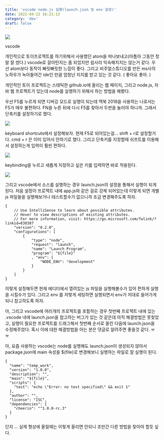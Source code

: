 ```yaml
---
title: 'vscode node.js 실행(launch.json 및 env 설정)'
date: 2022-04-22 16:21:13
category: 'dev'
draft: false
---
```


![](https://blog.kakaocdn.net/dn/qj5Hj/btqxnlMqXyM/gkrbn1ukAEXg67xAgfOmw0/img.png)

vscode

개인적으로 토이프로젝트를 하기위해서 사용했던 atom을 떠나보내고(아톰아 그동안 정말 잘 썼다.) vscode로 갈아탄지는 좀 되었지만 쉽사리 익숙해지지는 않는거 같다. 우선 atom보다 동작이 빠릿빠릿한 느낌이 좋다. 그리고 비주얼스튜디오를 만든 ms사의 노하우가 녹아들어간 ide인 만큼 엄청난 지지를 받고 있는 것 같다. ( 좋아요 좋아. )

개인적인 토이 프로젝트는 스태틱한 github.io에 올리는 웹 페이지, 그리고 node.js, 자바 웹 프로젝트가 있는데 node를 실행하기 위해서 하는 방법을 해봤다. 

우선 F5를 누르게 되면 디버깅 모드로 실행이 되는데 맥북 2018을 사용하는 나로서는 F5가 매우 불편하다. FN을 누른 뒤에 다시 F5를 찾아서 두번을 눌러야 하니까. 그래서 단축키를 설정하기로 했다. 

![](https://blog.kakaocdn.net/dn/vUKN7/btqxonwsILz/XPTq52JKX3nGFVdKfi2Fi0/img.png)

keyboard shortcuts에서 설정해보자. 현재 F5로 되어있는걸... shift + r로 설정할거다. cmd + r 은 이미 있어서 안하기로 했다. 그리고 단축키를 지정할때 쉬프트를 이용해서 설정하는게 입력이 훨씬 편하다. 

![](https://blog.kakaocdn.net/dn/bzbYvQ/btqxmlsPI0S/7OJR9aDgkFUNgcCToDe0K0/img.png)

keybinding을 누르고 새롭게 지정하고 싶은 키를 입력하면 바로 적용된다. 

![](https://blog.kakaocdn.net/dn/yvM8y/btqxmlGkTDi/sJqsKP4287MAwbbfJLrV20/img.png)

그리고 vscode에서 소스를 실행하는 경우 launch.json의 설정을 통해서 실행이 되게 된다. 처음 설정이 프로젝트 내에 app.js와 같은 걸로 강제 되어있는데 이렇게 되면 개별 js 파일들을 실행해보거나 테스트할수가 없으니까 조금 변경해주도록 하자. 

    {
        // Use IntelliSense to learn about possible attributes.
        // Hover to view descriptions of existing attributes.
        // For more information, visit: https://go.microsoft.com/fwlink/?linkid=830387
        "version": "0.2.0",
        "configurations": [
            {
                "type": "node",
                "request": "launch",
                "name": "Launch Program",
                "program": "${file}"
                , "env": {
                    "NODE_ENV": "development"
                }
            }
        ]
    }

이렇게 설정해두면 현재 에디터에서 열려있는 js 파일을 실행해볼수가 있어 편하게 실행을 시킬수가 있다. 그리고 env 를 저렇게 세팅하면 실행되면서 env가 저대로 들어가게 되니 참고하도록 하자. 

아, 그리고 vscode에 여러개의 프로젝트를 포함하는 경우 첫번째 프로젝트 내에 있는 .vscode 내에 launch.json을 참고하는 버그가 있는 것 같은데 아직 해결방법은 못찾았고, 실행이 필요한 프로젝트를 드래그해서 첫번째 순서로 올린 다음에 launch.json을 수정해주었다. 혹시 이에 대한 해결방법을 아는 분은 댓글로 알려주면 좋을것 같다. ㅠㅠ 

아, 요즘 사용하는 vscode는 node를 실행해도 launch.json이 생성되지 않아서 package.json에 main 속성을 ${file}로 변경해보니 실행하는 파일로 잘 실행이 된다. 

    {
      "name": "temp_work",
      "version": "1.0.0",
      "description": "",
      "main": "${file}",
      "scripts": {
        "test": "echo \"Error: no test specified\" && exit 1"
      },
      "author": "",
      "license": "ISC",
      "dependencies": {
        "cheerio": "^1.0.0-rc.3"
      }
    }
    

단지 ... 실제 형상에 올릴때는 이렇게 올리면 안되니 조만간 다른 방법을 찾아야 할듯 싶다.
